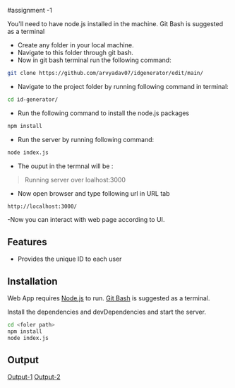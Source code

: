 #assignment -1

You'll need to have node.js installed in the machine. Git Bash is suggested as a terminal

- Create any folder in your local machine. 
- Navigate to this folder through git bash.
- Now in git bash terminal run the following command:
```sh
git clone https://github.com/arvyadav07/idgenerator/edit/main/
```

- Navigate to the project folder by running following command in terminal:
```sh
cd id-generator/
```

- Run the following command to install the node.js packages
```sh
npm install
```

- Run the server by running following command:
```sh
node index.js
```

- The ouput in the termnal will be :
>Running server over loalhost:3000

- Now open browser and type following url in URL tab
```sh
http://localhost:3000/
```

-Now you can interact with web page according to UI.

## Features

- Provides the unique ID to each user

## Installation

Web App requires [Node.js](https://nodejs.org/) to run.
[Git Bash](https://git-scm.com/) is suggested as a terminal.

Install the dependencies and devDependencies and start the server.

```sh
cd <foler path>
npm install
node index.js
```

## Output
[Output-1](https://res.cloudinary.com/shaad82663/image/upload/v1636520802/Avtaar-Internship-Assisnments/OP-1_ewrpit.png)
[Output-2](https://res.cloudinary.com/shaad82663/image/upload/v1636520803/Avtaar-Internship-Assisnments/OP-2_wjuyp6.png)
